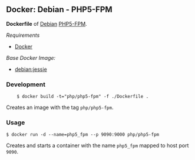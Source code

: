 ## Docker: Debian - PHP5-FPM

**Dockerfile** of [Debian](https://www.debian.org/) [PHP5-FPM](http://php.net/manual/en/book.fpm.php).

*Requirements*
- [Docker](https://www.docker.com/) 

*Base Docker Image:*
- [debian:jessie](https://hub.docker.com/_/debian/)

### Development

        $ docker build -t="php/php5-fpm" -f ./Dockerfile .

Creates an image with the tag `php/php5-fpm`.

### Usage

    $ docker run -d --name=php5_fpm --p 9090:9000 php/php5-fpm

Creates and starts a container with the name `php5_fpm` mapped to host port `9090`.

